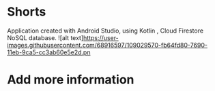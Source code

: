 # Shorts
Application created with Android Studio, using Kotlin , Cloud Firestore NoSQL database.
![alt text]https://user-images.githubusercontent.com/68916597/109029570-fb64fd80-7690-11eb-9ca5-cc3ab60e5e2d.pn
# Add more information
